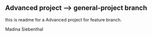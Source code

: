 ## Advanced project --> general-project branch


this is readme for a Advanced  project for feature branch.

Madina Siebenthal